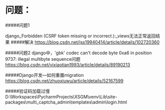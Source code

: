 # 问题：

#####问题1

django_Forbidden (CSRF token missing or incorrect.):_views无法正常返回结果
#####解决
https://blog.csdn.net/jss19940414/article/details/102720360


#####问题2
django中，'gbk' codec can't decode byte 0xa6 in position 9737: illegal multibyte sequence问题
https://blog.csdn.net/yixiaotian1993/article/details/89190213

#####Django开发—如何重置migration
https://blog.csdn.net/zhuoxiuwu/article/details/52167599

#####验证码加载过慢
D:\Workspaces\PycharmProjects\XSGM\venv\Lib\site-packages\multi_captcha_admin\templates\admin\login.html